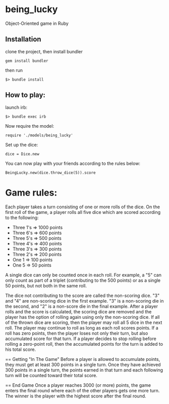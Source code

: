 being_lucky
===========

Object-Oriented game in Ruby

Installation
------------

clone the project, then install bundler
<pre><code>gem install bundler</code></pre>

then run
<pre><code>$> bundle install</code></pre>

How to play:
------------

launch irb:
<pre><code>$> bundle exec irb</code></pre>
Now require the model:
<pre><code>require './models/being_lucky'</code></pre>

Set up the dice:
<pre><code>dice = Dice.new</code></pre>

You can now play with your friends according to the rules below:
<pre><code>BeingLucky.new(dice.throw_dice(5)).score</code></pre>

Game rules:
===========

Each player takes a turn consisting of one or more rolls of the dice.
On the first roll of the game, a player rolls all five dice which are
scored according to the following:

+ Three 1's => 1000 points
+ Three 6's => 600 points
+ Three 5's => 500 points
+ Three 4's => 400 points
+ Three 3's => 300 points
+ Three 2's => 200 points
+ One 1 => 100 points
+ One 5 => 50 points

A single dice can only be counted once in each roll. For example,
a "5" can only count as part of a triplet (contributing to the 500
points) or as a single 50 points, but not both in the same roll.

The dice not contributing to the score are called the non-scoring
dice. "3" and "4" are non-scoring dice in the first example. "3" is
a non-scoring die in the second, and "2" is a non-score die in the
final example.
After a player rolls and the score is calculated, the scoring dice are
removed and the player has the option of rolling again using only the
non-scoring dice. If all of the thrown dice are scoring, then the
player may roll all 5 dice in the next roll.
The player may continue to roll as long as each roll scores points. If
a roll has zero points, then the player loses not only their turn, but
also accumulated score for that turn. If a player decides to stop
rolling before rolling a zero-point roll, then the accumulated points
for the turn is added to his total score.

== Getting "In The Game"
Before a player is allowed to accumulate points, they must get at
least 300 points in a single turn. Once they have achieved 300 points
in a single turn, the points earned in that turn and each following
turn will be counted toward their total score.

== End Game
Once a player reaches 3000 (or more) points, the game enters the final
round where each of the other players gets one more turn. The winner
is the player with the highest score after the final round.
